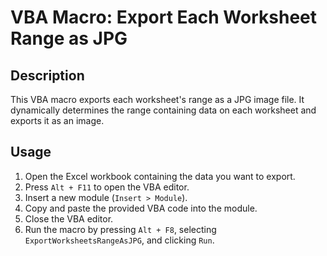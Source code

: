 # VBA Macro: Export Each Worksheet Range as JPG

## Description
This VBA macro exports each worksheet's range as a JPG image file. It dynamically determines the range containing data on each worksheet and exports it as an image.

## Usage
1. Open the Excel workbook containing the data you want to export.
2. Press `Alt + F11` to open the VBA editor.
3. Insert a new module (`Insert > Module`).
4. Copy and paste the provided VBA code into the module.
5. Close the VBA editor.
6. Run the macro by pressing `Alt + F8`, selecting `ExportWorksheetsRangeAsJPG`, and clicking `Run`.
